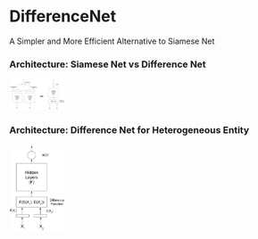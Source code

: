 # DifferenceNet
A Simpler and More Efficient Alternative to Siamese Net

### Architecture: Siamese Net vs Difference Net
<p float="left">
  <img src="https://github.com/FKTechLab/DifferenceNet/blob/main/images/SN-generic.png" width="100" />
</p>

### Architecture: Difference Net for Heterogeneous Entity
<p float="left">
  <img src="https://github.com/FKTechLab/DifferenceNet/blob/main/images/hetero.png" width="100" />
</p>
